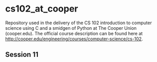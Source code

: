 # cs102_at_cooper
Repository used in the delivery of the CS 102 introduction to computer science using C and a smidgen of Python at The Cooper Union (cooper.edu). The official course description can be found here at http://cooper.edu/engineering/courses/computer-science/cs-102.

## Session 11
